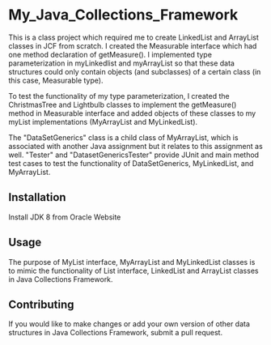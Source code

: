 # My_Java_Collections_Framework
This is a class project which required me to create LinkedList and ArrayList classes in JCF from scratch.
I created the Measurable interface which had one method declaration of getMeasure().
I implemented type parameterization in myLinkedlist and myArrayList so that these data structures could only contain objects (and subclasses)
of a certain class (in this case, Measurable type).

To test the functionality of my type parameterization,
I created the ChristmasTree and Lightbulb classes to implement the getMeasure() method in Measurable interface
and added objects of these classes to my myList implementations (MyArrayList and MyLinkedList).

The "DataSetGenerics" class is
a child class of MyArrayList, which is associated with another Java assignment but
it relates to this assignment as well. "Tester" and "DatasetGenericsTester"
provide JUnit and main method test cases to test the functionality of DataSetGenerics, MyLinkedList, and MyArrayList.

## Installation

Install JDK 8 from Oracle Website


## Usage
The purpose of MyList interface, MyArrayList and MyLinkedList classes is to mimic
the functionality of List interface, LinkedList and ArrayList classes in Java Collections Framework.

## Contributing
If you would like to make changes or add your own version of other data structures in Java Collections Framework,
submit a pull request. 
